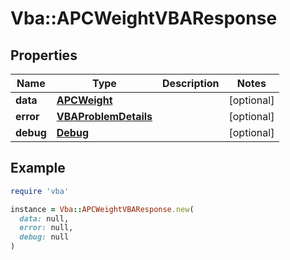 # Vba::APCWeightVBAResponse

## Properties

| Name | Type | Description | Notes |
| ---- | ---- | ----------- | ----- |
| **data** | [**APCWeight**](APCWeight.md) |  | [optional] |
| **error** | [**VBAProblemDetails**](VBAProblemDetails.md) |  | [optional] |
| **debug** | [**Debug**](Debug.md) |  | [optional] |

## Example

```ruby
require 'vba'

instance = Vba::APCWeightVBAResponse.new(
  data: null,
  error: null,
  debug: null
)
```

